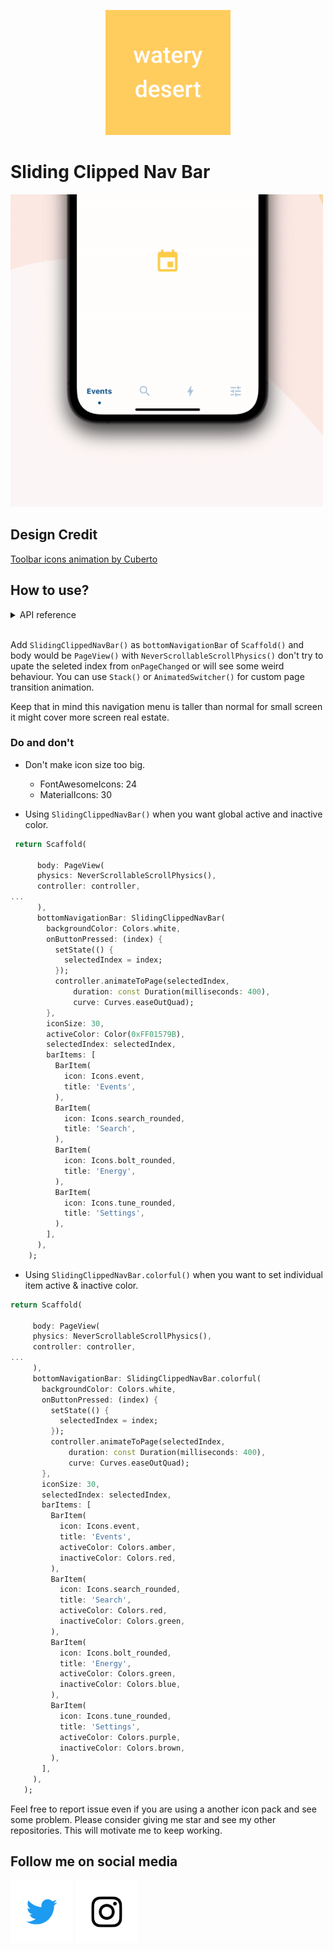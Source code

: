 <p align="center">
<img src="https://raw.githubusercontent.com/watery-desert/assets/main/watery_desert_logo.png" height="200" alt="Sliding Clipped Nav Bar" />
</p>

# Sliding Clipped Nav Bar

<img src="https://raw.githubusercontent.com/watery-desert/assets/main/sliding_clipped_nav_bar/demo_recording.gif"  width="500"/>

## **Design Credit**

[Toolbar icons animation by Cuberto](https://dribbble.com/shots/5605168-Toolbar-icons-animation)


## How to use?
<details>
<summary>API reference</summary>
<br>

barItems → `List<BarItem>`
- List of bar items that shows horizontally, Minimum 2 and maximum 4 items.\
 *required*

selectedIndex → `int`
- Selected index of the bar items.\
 *required*

iconSize → `double`
 - Size of all icons (inactive items), don't make it too big or will be clipped.\
 *optional [30]*

activeColor → `Color`
 - Color of the selected item which indicate selected.\
*required*

inactiveColor → `Color?`
 - Inactive color of item, which actually color icons.\
*nullable* 

onButtonPressed → `OnButtonPressCallback`
 - Callback when item is pressed.\
*required* 

backgroundColor → `Color`
 -  background color of the bar.\
*optional [Colors.white]*


</summary> 
</details>
<br>

Add `SlidingClippedNavBar()` as `bottomNavigationBar` of `Scaffold()` and body would be `PageView()` with `NeverScrollableScrollPhysics()` don't try to upate the seleted index from `onPageChanged` or will see some weird behaviour. You can use `Stack()` or `AnimatedSwitcher()` for custom page transition animation. 

Keep that in mind this navigation menu is taller than normal for small screen it might cover more screen real estate.

### **Do and don't**
 - Don't make icon size too big.
   - FontAwesomeIcons: 24 
   - MaterialIcons: 30

 - Using `SlidingClippedNavBar()` when you want global active and inactive color.
```dart
 return Scaffold(
     
      body: PageView(
      physics: NeverScrollableScrollPhysics(),       
      controller: controller,
...
      ),
      bottomNavigationBar: SlidingClippedNavBar(
        backgroundColor: Colors.white,
        onButtonPressed: (index) {
          setState(() {
            selectedIndex = index;
          });
          controller.animateToPage(selectedIndex,
              duration: const Duration(milliseconds: 400),
              curve: Curves.easeOutQuad);
        },
        iconSize: 30,
        activeColor: Color(0xFF01579B),
        selectedIndex: selectedIndex,
        barItems: [
          BarItem(
            icon: Icons.event,
            title: 'Events',
          ),
          BarItem(
            icon: Icons.search_rounded,
            title: 'Search',
          ),
          BarItem(
            icon: Icons.bolt_rounded,
            title: 'Energy',
          ),
          BarItem(
            icon: Icons.tune_rounded,
            title: 'Settings',
          ),
        ],
      ),
    );
```

 - Using `SlidingClippedNavBar.colorful()` when you want to set individual item active & inactive color.
 ```dart
 return Scaffold(
     
      body: PageView(
      physics: NeverScrollableScrollPhysics(),
      controller: controller,
...
      ),
      bottomNavigationBar: SlidingClippedNavBar.colorful(
        backgroundColor: Colors.white,
        onButtonPressed: (index) {
          setState(() {
            selectedIndex = index;
          });
          controller.animateToPage(selectedIndex,
              duration: const Duration(milliseconds: 400),
              curve: Curves.easeOutQuad);
        },
        iconSize: 30,
        selectedIndex: selectedIndex,
        barItems: [
          BarItem(
            icon: Icons.event,
            title: 'Events',
            activeColor: Colors.amber,
            inactiveColor: Colors.red,
          ),
          BarItem(
            icon: Icons.search_rounded,
            title: 'Search',
            activeColor: Colors.red,
            inactiveColor: Colors.green,
          ),
          BarItem(
            icon: Icons.bolt_rounded,
            title: 'Energy',
            activeColor: Colors.green,
            inactiveColor: Colors.blue,
          ),
          BarItem(
            icon: Icons.tune_rounded,
            title: 'Settings',
            activeColor: Colors.purple,
            inactiveColor: Colors.brown,
          ),
        ],
      ),
    );
```

Feel free to report issue even if you are using a another icon pack and see some problem. Please consider giving me star and see my other repositories. This will motivate me to keep working.


## Follow me on social media

[![alt text][1.1]][1]
[![alt text][2.1]][2]

[1.1]: https://github.com/watery-desert/assets/blob/main/social_logo/twitter.png?raw=true

[2.1]: https://github.com/watery-desert/assets/blob/main/social_logo/instagram.png?raw=true

[1]: https://twitter.com/watery_desert
[2]: https://www.instagram.com/watery_desert/